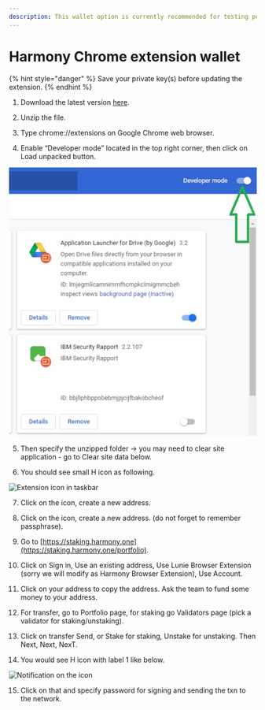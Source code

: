 ```yaml
---
description: This wallet option is currently recommended for testing purposes
---
```


# Harmony Chrome extension wallet

{% hint style="danger" %}
Save your private key\(s\) before updating the extension.
{% endhint %}

1. Download the latest version [here](https://github.com/harmony-one/staking-dashboard/raw/master/extension_versions/0.0.10.zip).

2. Unzip the file.

3. Type chrome://extensions on Google Chrome web browser.

4. Enable “Developer mode” located in the top right corner, then click on Load unpacked button.

![Activating the Developer mode](../../.gitbook/assets/developer_mode.jpg)

5. Then specify the unzipped folder → you may need to clear site application - go to Clear site data below.

6. You should see small H icon as following.

![Extension icon in taskbar](https://lh5.googleusercontent.com/QmPyhz1K8kErXosXuv1RIV8ur6zGPSoMDkqONVzPgM0UvGnNtyAUNehQeclKNz4fLq3VB-d47s27kilEQjRNfLN4VK2opts1Sozd1_W9YhceuIzoDiCtqfkigtxPYzfJzQEQ13lx)

7. Click on the icon, create a new address.

8. Click on the icon, create a new address. \(do not forget to remember passphrase\).

9. Go to [https://staking.harmony.one](https://staking.harmony.one/portfolio).

10. Click on Sign in, Use an existing address, Use Lunie Browser Extension \(sorry we will modify as Harmony Browser Extension\), Use Account.

11. Click on your address to copy the address. Ask the team to fund some money to your address.

12. For transfer, go to Portfolio page, for staking go Validators page \(pick a validator for staking/unstaking\).

13. Click on transfer Send, or Stake for staking, Unstake for unstaking. Then Next, Next, NexT.

14. You would see H icon with label 1 like below.

![Notification on the icon](https://lh5.googleusercontent.com/MyGOtSPQFFRzcl2f8VXfhuDlOoVN4SI-nLkPZH2fPxykzKUpGegNoz6ZICegqWlIDSWLpYPNSBve0vpvDhvfIQszptyMjE9r5Z3mC5gCBb4iDvJrHp3S_d8rB1hFcvxlalXUAHkI)

15. Click on that and specify password for signing and sending the txn to the network.

